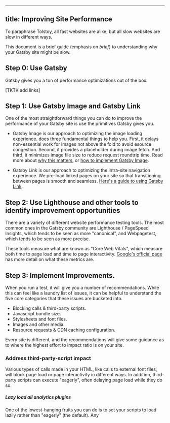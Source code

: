 ----
title: Improving Site Performance
----

To paraphrase Tolstoy, all fast websites are alike, but all slow websites are slow in different ways.

This document is a brief guide (emphasis on _brief_) to understanding why your Gatsby site might be slow. 

## Step 0: Use Gatsby

Gatsby gives you a ton of performance optimizations out of the box. 

[TKTK add links]

## Step 1: Use Gatsby Image and Gatsby Link

One of the most straightforward things you can do to improve the performance of your Gatsby site is use the primitives Gatsby gives you.

- Gatsby Image is our approach to optimizing the image loading experience. does three fundamental things to help you. First, it delays non-essential work for images not above the fold to avoid esource congestion. Second, it provides a placeholder during image fetch. And third, it minimizes image file size to reduce request roundtrip time. Read more about [why this matters](https://www.gatsbyjs.com/docs/conceptual/using-gatsby-image/), or [how to implement Gatsby Image](https://www.gatsbyjs.com/docs/how-to/images-and-media/using-gatsby-image/). 

- Gatsby Link is our approach to optimizing the intra-site navigation  experience. We pre-load linked pages on your site so that transitioning between pages is smooth and seamless. [Here's a guide to using Gatsby Link](https://www.gatsbyjs.com/docs/linking-between-pages/#the-gatsby-link-component). 

## Step 2: Use Lighthouse and other tools to identify improvement opportunities

There are a variety of different website performance testing tools. The most common ones in the Gatsby community are Lighthouse / PageSpeed Insights, which tends to be seen as more "canonical", and Webpagetest, which tends to be seen as more precise.

These tools measure what are known as "Core Web Vitals", which measure both time to page load and time to page interactivity. [Google's official page](https://web.dev/vitals/) has more detail on what these metrics are.

## Step 3: Implement Improvements.

When you run a test, it will give you a number of recommendations. While this can feel like a laundry list of issues, it can be helpful to understand the five core categories that these issues are bucketed into.

- Blocking calls & third-party scripts. 
- Javascript bundle size. 
- Stylesheets and font files.
- Images and other media. 
- Resource requests & CDN caching configuration.

Every site is different, and the recommendations will give some guidance as to where the highest effort to impact ratio is on your site. 

### Address third-party-script impact

Various types of calls made in your HTML, like calls to external font files, will block page load or page interactivity in different ways. In addition, third-party scripts can execute "eagerly", often delaying page load while they do so.

##### Lazy load all analytics plugins

One of the lowest-hanging fruits you can do is to set your scripts to load lazily rather than "eagerly" (the default). Any <script> tags being embedded manually can be set to <script async>.

##### Inline scripts

Rather than loading third-party scripts from external sources, you can inline scripts in your code to reduce the cost of a network call. Here's a [description of your options](https://github.com/gatsbyjs/gatsby/issues/24049#issuecomment-627944369) to do that.

### Reduce your Javascript bundle cost

Javascript can be costly to your performance for two main reasons. First, like other assets, it needs to be loaded into your browser, Second, unlike other assets, your browser needs to "evaluate" (ie, run) it, and this can "block" other work from happening. Third, with third-party npm modules, it's easy to accidentally add a lot of Javascript you don't actually need.

#### Profile your bundle

The first step to fix this is to figure out what's going on.Use gatsby-plugin-webpack-bundle-analyzer to profile your bundle. Here's a guide to understanding the output ([source here)](https://github.com/gatsbyjs/gatsby/blob/master/packages/gatsby/src/utils/webpack.config.js):

[TKTK format bundle table guide correctly]

[TKTK add an example annotated bundle picture]

#### Remove unneeded imports

There's a laundry list of things to do here. Here are a few:

- **Inspect third-party package size.** Anything over 100kb, and certainly 200kb, is worth examining whether it's needed. Some common culprits are Moment.js ([see deprecation notice](https://momentjs.com/docs/#/-project-status/)), Lodash, Material UI (see [here](https://www.freecodecamp.org/news/gatsby-perfect-lighthouse-score/#step3droppingmaterialuifortailwindcss)), but you'll want to inspect your individual libraries. To prevent this from recurring consider using a text editor or extension that displays the size of library imports you're pulling in (Visual Studio Code does this out of the box). 

- **Check if you're using Redux.** This one is a bit counterintuitive, but we've found it common when using Redux for it to bring in unnecessary bundles for particular pages. If you're only using Redux for a component on one page or two, try removing the component and testing the performance gains. 

- **Watch for unexpected large data imports.** Large JSON objects in pages that they're not needed is a good tell that you need to check the way you're importing them.

- **Advanced: partial "[tree shaking](https://webpack.js.org/guides/tree-shaking/#conclusion)"**. Tree-shaking is a method to eliminate dead unused code. If you're using CommonJS import syntax with v2 of Gatsby, you may only be eliminating dead code on an app level rather than a page level. That is, you're pulling in code that's used on other pages but not the one you're on.  If you see that a number of the same components are being loaded on every page of your site, taking up a sizeable part of the JS bundle, you may want to look into this.

#### Lazy-load below-the-fold components using loadable-components

Gatsby's default behavior is to bundle the entire page together. However, there may be some components that don't need to be loaded right away. Perhaps your home page is quite long and you don't mind "deferring" the load of a few images or interactive elements far down on the page, if it makes the initial page load faster.

In this case, one option is to lazy-load below-the-fold components using the `loadable-components` library. `loading-components` is the recommended lazy-loading solution for all server-side-rendered React applications, including Gatsby websites.

To see how to use this library, check the [loadable-components documentation](https://loadable-components.com/docs/getting-started/). We recommend you use the [gatsby plugin to install loadable-components](https://www.gatsbyjs.com/plugins/gatsby-plugin-loadable-components-ssr/).

#### Consider switching to preact

[Gatsby-plugin-preact](https://www.gatsbyjs.com/plugins/gatsby-plugin-preact/) is a drop-in plugin that will render your site in Preact instead of React, typically saving around 30kb from the Javascript bundle.  This is an interesting though advanced way to decrease bundle size. In certain, occasional edge cases this can create ill-documented, odd user interactions; we do not recommend this for sites with complex UI logic, like a SaaS app.\
After installing this, you'll need to use [Preact Developer Tools](https://chrome.google.com/webstore/detail/preact-developer-tools/ilcajpmogmhpliinlbcdebhbcanbghmd?hl=en) instead of [React Developer Tools](https://chrome.google.com/webstore/detail/react-developer-tools/fmkadmapgofadopljbjfkapdkoienihi?hl=en) to inspect your component behavior.

### Styling & Fonts

Gatsby's out-of-the-box behavior makes it hard to pull in unused Javascript to your bundle, but when working with CSS and fonts, there are certain additional patterns you'll need to follow or tools to use.

#### Globally bundled CSS

Without properly scoped and imported CSS you can end up with a large bundle with all your CSS getting pulled in on every page. What you want, instead, is a small bundle pulling in only needed CSS.

You can use the [Coverage drawer](https://developers.google.com/web/tools/chrome-devtools/coverage) in Chrome's Dev Tools to detect the proportion of unused CSS on each page. In Gatsby, the CSS is inlined into the HTML, so when running Coverage look at line with the URL of the page you loaded (it should be the first one), and eyeball the number of unused bytes and % of red in the Usage Visualization.

A good tell for eg a company's website is seeing 1mb of unused code and red is >80% of the bundle. You can scroll through the page on the usage drawer to look at the unused CSS and get a sense of whether it is needed for that page.

To fix these issues, look at moving to a modular CSS solution like CSS modules [TKTK link to docs].

When CSS is being pulled in properly, you'll typically have closer to 20-40% of unused code (think CSS to define responsive layouts that isn't evaluated on desktop format, Javascript inside click handlers, etc). 

#### If you're using a CSS-in-JS library, use the Gatsby plugin

If you're using a CSS-in-JS library like styled-components or emotion, use the relevant plugin, which will server-side render it. Otherwise, the output HTML will intersperse `<style>` tags with HTML elements, which can cause costly layout reflow (ie, the browser will be recalculating the page's layout more often). 

#### Fonts

Font files can usually be reduced in size significantly. If your font file is over 100kb, or even 50kb, it is likely too large.

- **Prefer `woff2` and `woff` to `ttf` format.** `Woff2` and `woff` are compressed font formats. Like using `avif` and `webp` instead of `png` and `jpg`, this can significantly cut down the amount of data sent over the network. Here's a [quick background on these font formats](https://developer.mozilla.org/en-US/docs/Web/Guide/WOFF) and a [guide on correct CSS syntax](https://gist.github.com/sergejmueller/cf6b4f2133bcb3e2f64a).   

- **Self-host fonts rather than using an external CDN.** Having the font file available locally will save a trip over the network. 

- **Use Latin font subsets only** (if creating a Latin-language site). It's common to accidentally include language font extensions (Greek, Cyrillic, Devnagari, Chinese) when if you're creating a Latin-language site you typically only need the Latin base set. The [Google Webfonts Helper app](https://google-webfonts-helper.herokuapp.com/fonts/SourceSansPro) can help you do this with free fonts.

Font optimizations are usually small, but easy performance wins. 

### Images & Media

Media files are often the largest files you load on a site, and so can delay page load significantly while they are pulled over the network, especially if their location is not well-defined. The good news is that gatsby--image solves these problems :)

[TKTK add additional detail and links]

### Resource Requests & CDN Configuration

Assets need to have proper cache configuration on the CDN. [better explanation TKTK]

-   Preconnect to subdomains
-   Proper CDN caching policies

[TKTK add additional detail]

## Step 4: Test the Impact of Changes

As you're going through the changes in the following section, you will likely want to understand the impact of each change or set of changes, to understand if something is "worth doing". How you can do this:

- Write a pull request with each change or set of changes, using a service like Gatsby Cloud or Netlify that generates deploy previews per-PR.
- Then run Lighthouse tests against the deploy preview for that branch and the deploy preview for master (not the live site since the CDN setup may differ). 
- Then calculate the difference in Lighthouse scores that each script

Perhaps one change gives you a 2-point Lighthouse improvement and another gives you a 20-point improvement, which can be quite useful information.

For additional precision, run Lighthouse multiple times and take the median result. 

## Additional Resources

- If you want an in-depth, more generalized guide to performance optimization that isn't specific to Gatsby sites, look at [Smashing Magazine's Frontend Performance Checklist](https://www.smashingmagazine.com/2021/01/front-end-performance-2021-free-pdf-checklist/#delivery-optimizations).